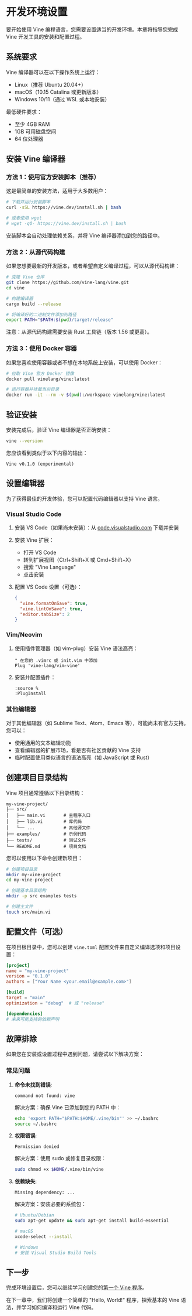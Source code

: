 # 开发环境设置

要开始使用 Vine 编程语言，您需要设置适当的开发环境。本章将指导您完成 Vine 开发工具的安装和配置过程。

## 系统要求

Vine 编译器可以在以下操作系统上运行：

- Linux（推荐 Ubuntu 20.04+）
- macOS（10.15 Catalina 或更新版本）
- Windows 10/11（通过 WSL 或本地安装）

最低硬件要求：

- 至少 4GB RAM
- 1GB 可用磁盘空间
- 64 位处理器

## 安装 Vine 编译器

### 方法 1：使用官方安装脚本（推荐）

这是最简单的安装方法，适用于大多数用户：

```bash
# 下载并运行安装脚本
curl -sSL https://vine.dev/install.sh | bash

# 或者使用 wget
# wget -qO- https://vine.dev/install.sh | bash
```

安装脚本会自动处理依赖关系，并将 Vine 编译器添加到您的路径中。

### 方法 2：从源代码构建

如果您想要最新的开发版本，或者希望自定义编译过程，可以从源代码构建：

```bash
# 克隆 Vine 仓库
git clone https://github.com/vine-lang/vine.git
cd vine

# 构建编译器
cargo build --release

# 将编译好的二进制文件添加到路径
export PATH="$PATH:$(pwd)/target/release"
```

注意：从源代码构建需要安装 Rust 工具链（版本 1.56 或更高）。

### 方法 3：使用 Docker 容器

如果您喜欢使用容器或者不想在本地系统上安装，可以使用 Docker：

```bash
# 拉取 Vine 官方 Docker 镜像
docker pull vinelang/vine:latest

# 运行容器并挂载当前目录
docker run -it --rm -v $(pwd):/workspace vinelang/vine:latest
```

## 验证安装

安装完成后，验证 Vine 编译器是否正确安装：

```bash
vine --version
```

您应该看到类似于以下内容的输出：

```
Vine v0.1.0 (experimental)
```

## 设置编辑器

为了获得最佳的开发体验，您可以配置代码编辑器以支持 Vine 语言。

### Visual Studio Code

1. 安装 VS Code（如果尚未安装）：从 [code.visualstudio.com](https://code.visualstudio.com/) 下载并安装

2. 安装 Vine 扩展：
   - 打开 VS Code
   - 转到扩展视图（Ctrl+Shift+X 或 Cmd+Shift+X）
   - 搜索 "Vine Language"
   - 点击安装

3. 配置 VS Code 设置（可选）：

   ```json
   {
     "vine.formatOnSave": true,
     "vine.lintOnSave": true,
     "editor.tabSize": 2
   }
   ```

### Vim/Neovim

1. 使用插件管理器（如 vim-plug）安装 Vine 语法高亮：

   ```vim
   " 在您的 .vimrc 或 init.vim 中添加
   Plug 'vine-lang/vim-vine'
   ```

2. 安装并配置插件：

   ```
   :source %
   :PlugInstall
   ```

### 其他编辑器

对于其他编辑器（如 Sublime Text、Atom、Emacs 等），可能尚未有官方支持。您可以：

- 使用通用的文本编辑功能
- 查看编辑器的扩展市场，看是否有社区贡献的 Vine 支持
- 临时配置使用类似语言的语法高亮（如 JavaScript 或 Rust）

## 创建项目目录结构

Vine 项目通常遵循以下目录结构：

```
my-vine-project/
├── src/
│   ├── main.vi       # 主程序入口
│   ├── lib.vi        # 库代码
│   └── ...           # 其他源文件
├── examples/         # 示例代码
├── tests/            # 测试文件
└── README.md         # 项目文档
```

您可以使用以下命令创建新项目：

```bash
# 创建项目目录
mkdir my-vine-project
cd my-vine-project

# 创建基本目录结构
mkdir -p src examples tests

# 创建主文件
touch src/main.vi
```

## 配置文件（可选）

在项目根目录中，您可以创建 `vine.toml` 配置文件来自定义编译选项和项目设置：

```toml
[project]
name = "my-vine-project"
version = "0.1.0"
authors = ["Your Name <your.email@example.com>"]

[build]
target = "main"
optimization = "debug"  # 或 "release"

[dependencies]
# 未来可能支持的依赖声明
```

## 故障排除

如果您在安装或设置过程中遇到问题，请尝试以下解决方案：

### 常见问题

1. **命令未找到错误**:

   ```
   command not found: vine
   ```

   解决方案：确保 Vine 已添加到您的 PATH 中：

   ```bash
   echo 'export PATH="$PATH:$HOME/.vine/bin"' >> ~/.bashrc
   source ~/.bashrc
   ```

2. **权限错误**:

   ```
   Permission denied
   ```

   解决方案：使用 sudo 或修复目录权限：

   ```bash
   sudo chmod +x $HOME/.vine/bin/vine
   ```

3. **依赖缺失**:

   ```
   Missing dependency: ...
   ```

   解决方案：安装必要的系统包：

   ```bash
   # Ubuntu/Debian
   sudo apt-get update && sudo apt-get install build-essential

   # macOS
   xcode-select --install

   # Windows
   # 安装 Visual Studio Build Tools
   ```

## 下一步

完成环境设置后，您可以继续学习创建您的[第一个 Vine 程序](./03-first-program.md)。

在下一章中，我们将创建一个简单的 "Hello, World!" 程序，探索基本的 Vine 语法，并学习如何编译和运行 Vine 代码。
